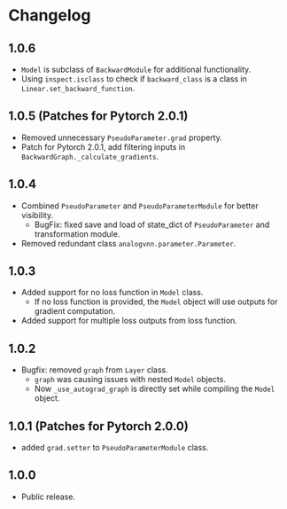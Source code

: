 # Changelog

## 1.0.6

* `Model` is subclass of `BackwardModule` for additional functionality.
* Using `inspect.isclass` to check if `backward_class` is a class in `Linear.set_backward_function`.

## 1.0.5 (Patches for Pytorch 2.0.1)

* Removed unnecessary `PseudoParameter.grad` property.
* Patch for Pytorch 2.0.1, add filtering inputs in `BackwardGraph._calculate_gradients`.

## 1.0.4

* Combined `PseudoParameter` and `PseudoParameterModule` for better visibility.
  * BugFix: fixed save and load of state_dict of `PseudoParameter` and transformation module.
* Removed redundant class `analogvnn.parameter.Parameter`.

## 1.0.3

* Added support for no loss function in `Model` class.
  * If no loss function is provided, the `Model` object will use outputs for gradient computation.
* Added support for multiple loss outputs from loss function.

## 1.0.2

* Bugfix: removed  `graph` from `Layer` class.
  * `graph` was causing issues with nested `Model` objects.
  * Now `_use_autograd_graph` is directly set while compiling the `Model` object.

## 1.0.1 (Patches for Pytorch 2.0.0)

* added `grad.setter` to `PseudoParameterModule` class.

## 1.0.0

* Public release.
